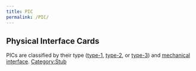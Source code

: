 ```yaml
---
title: PIC
permalink: /PIC/
---
```


Physical Interface Cards
------------------------

PICs are classified by their type ([type-1](/type-1 "wikilink"), [type-2](/type-2 "wikilink"), or [type-3](/type-3 "wikilink")) and [mechanical interface](/PIC_Mechanicals "wikilink"). [Category:Stub](/Category:Stub "wikilink")